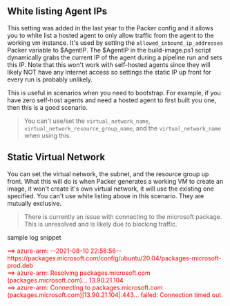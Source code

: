 

## White listing Agent IPs

This setting was added in the last year to the Packer config and it allows you to white list a hosted agent to only allow
traffic from the agent to the working vm instance. It's used by setting the `allowed_inbound_ip_addresses` Packer 
variable to $AgentIP. The $AgentIP in the build-image.ps1 script dynamically grabs the current IP of the 
agent during a pipeline run and sets this IP. Note that this won't work with self-hosted agents since they 
will likely NOT have any internet access so settings the static IP up front for every run is probably unlikely. 

This is useful in scenarios when you need to bootstrap. For example, if you have zero self-host agents and need
a hosted agent to first built you one, then this is a good scenario. 

> You can't use/set the `virtual_network_name`, `virtual_network_resource_group_name`, and the `virtual_network_name` when using this.

## Static Virtual Network

You can set the virtual network, the subnet, and the resource group up front. What this will do is when Packer generates a working VM 
to create an image, it won't create it's own virtual network, it will use the existing one specified. You can't use white listing above
in this scenario. They are mutually exclusive. 

> There is currently an issue with connecting to the microsoft package. This is unresolved and is likely due to blocking traffic. 

sample log snippet


<span style="color:red">
==> azure-arm: --2021-08-10 22:58:56--  https://packages.microsoft.com/config/ubuntu/20.04/packages-microsoft-prod.deb</br>
==> azure-arm: Resolving packages.microsoft.com (packages.microsoft.com)... 13.90.21.104 </br>
==> azure-arm: Connecting to packages.microsoft.com (packages.microsoft.com)|13.90.21.104|:443... failed: Connection timed out.
</span>
